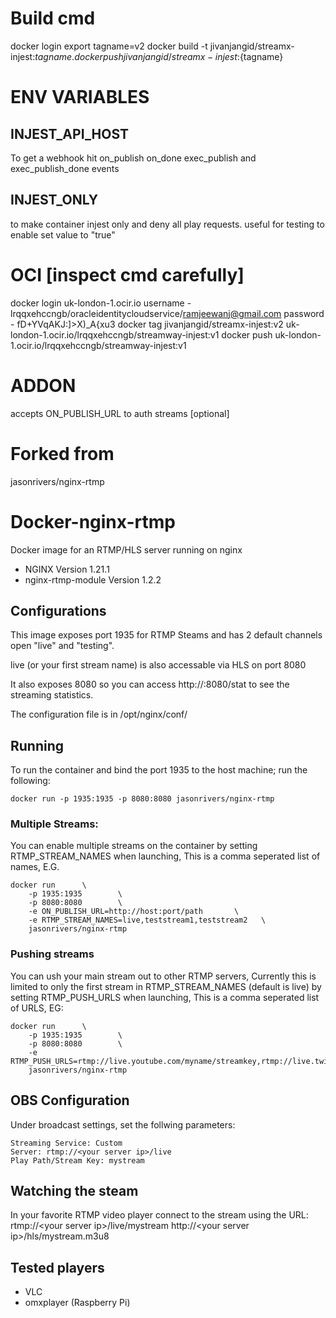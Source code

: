# Build cmd 
docker login
export tagname=v2
docker build -t jivanjangid/streamx-injest:${tagname} .
docker push jivanjangid/streamx-injest:${tagname}

# ENV VARIABLES

## INJEST_API_HOST 
To get a webhook hit on_publish on_done exec_publish and exec_publish_done events

## INJEST_ONLY
to make container injest only and deny all play requests. useful for testing
to enable set value to "true"

# OCI [inspect cmd carefully]
docker login uk-london-1.ocir.io
username - lrqqxehccngb/oracleidentitycloudservice/ramjeewanj@gmail.com
password - fD+YVqAKJ:]>X)_A{xu3
docker tag jivanjangid/streamx-injest:v2 uk-london-1.ocir.io/lrqqxehccngb/streamway-injest:v1 
docker push uk-london-1.ocir.io/lrqqxehccngb/streamway-injest:v1
# ADDON
accepts ON_PUBLISH_URL to auth streams [optional]

# Forked from
jasonrivers/nginx-rtmp

# Docker-nginx-rtmp
Docker image for an RTMP/HLS server running on nginx

* NGINX Version 1.21.1
* nginx-rtmp-module Version 1.2.2

## Configurations
This image exposes port 1935 for RTMP Steams and has 2 default channels open "live" and "testing".

live (or your first stream name) is also accessable via HLS on port 8080

It also exposes 8080 so you can access http://<your server ip>:8080/stat to see the streaming statistics.

The configuration file is in /opt/nginx/conf/

## Running

To run the container and bind the port 1935 to the host machine; run the following:
```
docker run -p 1935:1935 -p 8080:8080 jasonrivers/nginx-rtmp
```

### Multiple Streams:
You can enable multiple streams on the container by setting RTMP_STREAM_NAMES when launching, This is a comma seperated list of names, E.G.
```
docker run      \
    -p 1935:1935        \
    -p 8080:8080        \
    -e ON_PUBLISH_URL=http://host:port/path       \
    -e RTMP_STREAM_NAMES=live,teststream1,teststream2   \
    jasonrivers/nginx-rtmp
```

### Pushing streams
You can ush your main stream out to other RTMP servers, Currently this is limited to only the first stream in RTMP_STREAM_NAMES (default is live) by setting RTMP_PUSH_URLS when launching, This is a comma seperated list of URLS, EG:
```
docker run      \
    -p 1935:1935        \
    -p 8080:8080        \
    -e RTMP_PUSH_URLS=rtmp://live.youtube.com/myname/streamkey,rtmp://live.twitch.tv/app/streamkey
    jasonrivers/nginx-rtmp
```

## OBS Configuration
Under broadcast settings, set the follwing parameters:
```
Streaming Service: Custom
Server: rtmp://<your server ip>/live
Play Path/Stream Key: mystream
```

## Watching the steam

In your favorite RTMP video player connect to the stream using the URL:
rtmp://&lt;your server ip&gt;/live/mystream
http://&lt;your server ip&gt;/hls/mystream.m3u8

## Tested players
 * VLC
 * omxplayer (Raspberry Pi)
